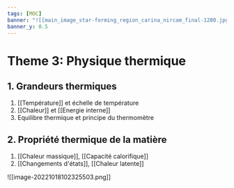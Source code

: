 ```yaml
---
tags: [MOC] 
banner: "![[main_image_star-forming_region_carina_nircam_final-1280.jpg]]"
banner_y: 0.5
---
```


# Theme 3: Physique thermique
## 1. Grandeurs thermiques
1. [[Température]] et échelle de température
2. [[Chaleur]] et [[Energie interne]]
3. Equilibre thermique et principe du thermomètre
## 2. Propriété thermique de la matière
1. [[Chaleur massique]], [[Capacité calorifique]]
2. [[Changements d'états]], [[Chaleur latente]]

![[image-20221018102325503.png]]

